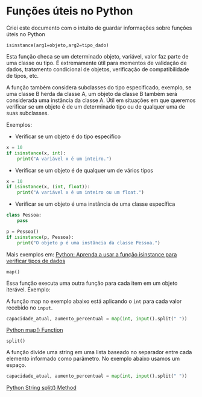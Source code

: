 # Funções úteis no Python

Criei este documento com o intuito de guardar informações sobre funções úteis no Python

`isinstance(arg1=objeto,arg2=tipo_dado)`

Esta função checa se um determinado objeto, variável, valor faz parte de uma classe ou tipo. É extremamente útil para momentos de validação de dados, tratamento condicional de objetos, verificação de compatibilidade de tipos, etc.

A função também considera subclasses do tipo especificado, exemplo, se uma classe B herda da classe A, um objeto da classe B também será considerada uma instância da classe A. Útil em situações em que queremos verificar se um objeto é de um determinado tipo ou de qualquer uma de suas subclasses.

Exemplos:

- Verificar se um objeto é do tipo específico

~~~python
x = 10
if isinstance(x, int):
    print("A variável x é um inteiro.")
~~~

- Verificar se um objeto é de qualquer um de vários tipos

~~~python
x = 10
if isinstance(x, (int, float)):
    print("A variável x é um inteiro ou um float.")
~~~

- Verificar se um objeto é uma instância de uma classe específica

~~~python
class Pessoa:
    pass

p = Pessoa()
if isinstance(p, Pessoa):
    print("O objeto p é uma instância da classe Pessoa.")
~~~

Mais exemplos em: [Python: Aprenda a usar a função isinstance para verificar tipos de dados](https://awari.com.br/python-aprenda-a-usar-a-funcao-isinstance-para-verificar-tipos-de-dados/?utm_source=blog&utm_campaign=projeto+blog&utm_medium=Python:%20Aprenda%20a%20usar%20a%20fun%C3%A7%C3%A3o%20isinstance%20para%20verificar%20tipos%20de%20dados)

`map()`

Essa função executa uma outra função para cada item em um objeto iterável. Exemplo:

A função map no exemplo abaixo está aplicando o `int` para cada valor recebido no `input`.

~~~python
capacidade_atual, aumento_percentual = map(int, input().split(" "))
~~~

[Python map() Function](https://www.w3schools.com/python/ref_func_map.asp)

`split()`

A função divide uma string em uma lista baseado no separador entre cada elemento informado como parâmetro. No exemplo abaixo usamos um espaço.

~~~python
capacidade_atual, aumento_percentual = map(int, input().split(" "))
~~~

[Python String split() Method](https://www.w3schools.com/python/ref_string_split.asp)